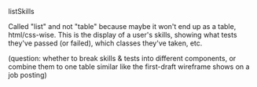listSkills

Called "list" and not "table" because maybe it won't end up as a table, html/css-wise. This is the display of a user's skills, showing what tests they've passed (or failed), which classes they've taken, etc. 

(question: whether to break skills & tests into different components, or combine them to one table similar like the first-draft wireframe shows on a job posting)